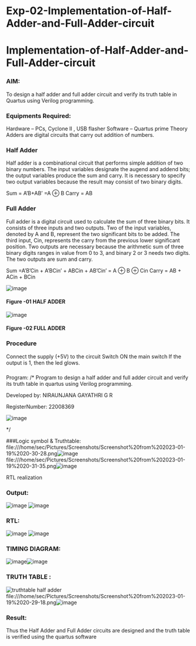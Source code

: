 # Exp-02-Implementation-of-Half-Adder-and-Full-Adder-circuit

# Implementation-of-Half-Adder-and-Full-Adder-circuit
### AIM:
To design a half adder and full adder circuit and verify its truth table in Quartus using Verilog programming.

### Equipments Required:
Hardware – PCs, Cyclone II , USB flasher
Software – Quartus prime
Theory
Adders are digital circuits that carry out addition of numbers.

### Half Adder
Half adder is a combinational circuit that performs simple addition of two binary numbers. The input variables designate the augend and addend bits; the output variables produce the sum and carry. It is necessary to specify two output variables because the result may consist of two binary digits.

Sum = A’B+AB’ =A ⊕ B Carry = AB

### Full Adder
Full adder is a digital circuit used to calculate the sum of three binary bits. It consists of three inputs and two outputs. Two of the input variables, denoted by A and B, represent the two significant bits to be added. The third input, Cin, represents the carry from the previous lower significant position. Two outputs are necessary because the arithmetic sum of three binary digits ranges in value from 0 to 3, and binary 2 or 3 needs two digits. The two outputs are sum and carry.

Sum =A’B’Cin + A’BCin’ + ABCin + AB’Cin’ = A ⊕ B ⊕ Cin Carry = AB + ACin + BCin

 ![image](https://user-images.githubusercontent.com/36288975/163552156-a13e5a56-c638-4110-97d9-8896907c8d25.png)

#### Figure -01 HALF ADDER 


![image](https://user-images.githubusercontent.com/36288975/163552057-b3547877-6d07-45b4-b7e0-bcfebfad9e1d.png)

#### Figure -02 FULL ADDER 

### Procedure

Connect the supply (+5V) to the circuit
Switch ON the main switch
If the output is 1, then the led glows.
### 
Program:
/*
Program to design 
a half adder and full adder circuit and verify its truth table in quartus using Verilog programming.

Developed by: NIRAUNJANA GAYATHRI G R 

RegisterNumber: 22008369 

![image](https://user-images.githubusercontent.com/119395610/213846444-a4358a9f-0623-4a65-ad2e-6476528e1aee.png)

*/


###Logic symbol & Truthtable:
file:///home/sec/Pictures/Screenshots/Screenshot%20from%202023-01-19%2020-30-28.png![image](https://user-images.githubusercontent.com/119395610/213476412-ef7e41b1-b95e-4009-9734-66de73ea7cac.png)
file:///home/sec/Pictures/Screenshots/Screenshot%20from%202023-01-19%2020-31-35.png![image](https://user-images.githubusercontent.com/119395610/213476653-7836cdf0-59d4-4b32-abdd-e98ea7782706.png)





RTL realization

### Output:
![image](https://user-images.githubusercontent.com/119395610/212459234-70f3f073-5c1b-482e-b40c-925c410d279c.png)
![image](https://user-images.githubusercontent.com/119395610/212459254-8e4c2d08-f297-40d4-9223-249087b576ca.png)


### RTL:
![image](https://user-images.githubusercontent.com/119395610/212459278-c270a12e-a159-432d-bf87-4995e8105b5a.png)
![image](https://user-images.githubusercontent.com/119395610/212459282-5451c74c-3978-431c-994f-b458ff983028.png)


### TIMING DIAGRAM:
![image](https://user-images.githubusercontent.com/119395610/212459501-3e9184d9-dbd4-4ad1-b251-45cf1e929d40.png)![image](https://user-images.githubusercontent.com/119395610/212459529-8b91e6c9-fcd4-4d19-89e8-364eb863f7cc.png)






### TRUTH TABLE :
![truthtable half adder](https://user-images.githubusercontent.com/119395610/213471196-a490ebed-fc85-412f-9fde-2d0eccb92e83.png)
file:///home/sec/Pictures/Screenshots/Screenshot%20from%202023-01-19%2020-29-18.png![image](https://user-images.githubusercontent.com/119395610/213476091-413469e0-1dd9-47a1-8797-d82d83ffeeb0.png)




### Result:
Thus the Half Adder and Full Adder circuits are designed and the truth table is verified using the quartus software
